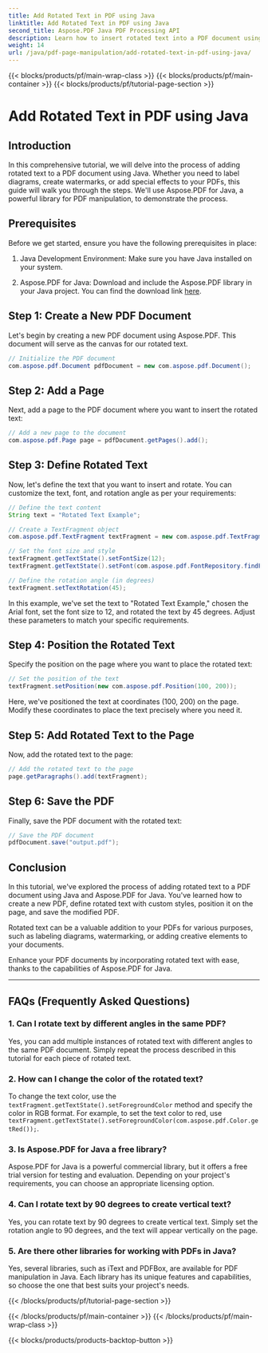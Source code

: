 ```yaml
---
title: Add Rotated Text in PDF using Java
linktitle: Add Rotated Text in PDF using Java
second_title: Aspose.PDF Java PDF Processing API
description: Learn how to insert rotated text into a PDF document using Java. Follow this detailed step-by-step guide with code examples to enhance your PDFs with rotated text. 
weight: 14
url: /java/pdf-page-manipulation/add-rotated-text-in-pdf-using-java/
---
```


{{< blocks/products/pf/main-wrap-class >}}
{{< blocks/products/pf/main-container >}}
{{< blocks/products/pf/tutorial-page-section >}}

# Add Rotated Text in PDF using Java


## Introduction

In this comprehensive tutorial, we will delve into the process of adding rotated text to a PDF document using Java. Whether you need to label diagrams, create watermarks, or add special effects to your PDFs, this guide will walk you through the steps. We'll use Aspose.PDF for Java, a powerful library for PDF manipulation, to demonstrate the process.

## Prerequisites

Before we get started, ensure you have the following prerequisites in place:

1. Java Development Environment: Make sure you have Java installed on your system.

2. Aspose.PDF for Java: Download and include the Aspose.PDF library in your Java project. You can find the download link [here](https://releases.aspose.com/pdf/java/).

## Step 1: Create a New PDF Document

Let's begin by creating a new PDF document using Aspose.PDF. This document will serve as the canvas for our rotated text.

```java
// Initialize the PDF document
com.aspose.pdf.Document pdfDocument = new com.aspose.pdf.Document();
```

## Step 2: Add a Page

Next, add a page to the PDF document where you want to insert the rotated text:

```java
// Add a new page to the document
com.aspose.pdf.Page page = pdfDocument.getPages().add();
```

## Step 3: Define Rotated Text

Now, let's define the text that you want to insert and rotate. You can customize the text, font, and rotation angle as per your requirements:

```java
// Define the text content
String text = "Rotated Text Example";

// Create a TextFragment object
com.aspose.pdf.TextFragment textFragment = new com.aspose.pdf.TextFragment(text);

// Set the font size and style
textFragment.getTextState().setFontSize(12);
textFragment.getTextState().setFont(com.aspose.pdf.FontRepository.findFont("Arial"));

// Define the rotation angle (in degrees)
textFragment.setTextRotation(45);
```

In this example, we've set the text to "Rotated Text Example," chosen the Arial font, set the font size to 12, and rotated the text by 45 degrees. Adjust these parameters to match your specific requirements.

## Step 4: Position the Rotated Text

Specify the position on the page where you want to place the rotated text:

```java
// Set the position of the text
textFragment.setPosition(new com.aspose.pdf.Position(100, 200));
```

Here, we've positioned the text at coordinates (100, 200) on the page. Modify these coordinates to place the text precisely where you need it.

## Step 5: Add Rotated Text to the Page

Now, add the rotated text to the page:

```java
// Add the rotated text to the page
page.getParagraphs().add(textFragment);
```

## Step 6: Save the PDF

Finally, save the PDF document with the rotated text:

```java
// Save the PDF document
pdfDocument.save("output.pdf");
```

## Conclusion

In this tutorial, we've explored the process of adding rotated text to a PDF document using Java and Aspose.PDF for Java. You've learned how to create a new PDF, define rotated text with custom styles, position it on the page, and save the modified PDF.

Rotated text can be a valuable addition to your PDFs for various purposes, such as labeling diagrams, watermarking, or adding creative elements to your documents.

Enhance your PDF documents by incorporating rotated text with ease, thanks to the capabilities of Aspose.PDF for Java.

---

## FAQs (Frequently Asked Questions)

### 1. Can I rotate text by different angles in the same PDF?
   Yes, you can add multiple instances of rotated text with different angles to the same PDF document. Simply repeat the process described in this tutorial for each piece of rotated text.

### 2. How can I change the color of the rotated text?
   To change the text color, use the `textFragment.getTextState().setForegroundColor` method and specify the color in RGB format. For example, to set the text color to red, use `textFragment.getTextState().setForegroundColor(com.aspose.pdf.Color.getRed());`.

### 3. Is Aspose.PDF for Java a free library?
   Aspose.PDF for Java is a powerful commercial library, but it offers a free trial version for testing and evaluation. Depending on your project's requirements, you can choose an appropriate licensing option.

### 4. Can I rotate text by 90 degrees to create vertical text?
   Yes, you can rotate text by 90 degrees to create vertical text. Simply set the rotation angle to 90 degrees, and the text will appear vertically on the page.

### 5. Are there other libraries for working with PDFs in Java?
   Yes, several libraries, such as iText and PDFBox, are available for PDF manipulation in Java. Each library has its unique features and capabilities, so choose the one that best suits your project's needs.

{{< /blocks/products/pf/tutorial-page-section >}}

{{< /blocks/products/pf/main-container >}}
{{< /blocks/products/pf/main-wrap-class >}}

{{< blocks/products/products-backtop-button >}}
